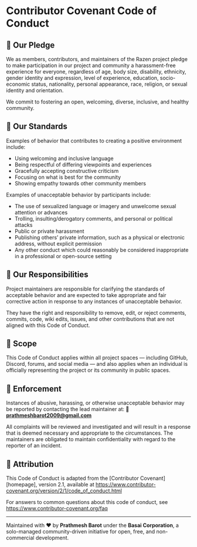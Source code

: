 # Contributor Covenant Code of Conduct

## 👋 Our Pledge

We as members, contributors, and maintainers of the Razen project pledge to make participation in our project and community a harassment-free experience for everyone, regardless of age, body size, disability, ethnicity, gender identity and expression, level of experience, education, socio-economic status, nationality, personal appearance, race, religion, or sexual identity and orientation.

We commit to fostering an open, welcoming, diverse, inclusive, and healthy community.

## 🤝 Our Standards

Examples of behavior that contributes to creating a positive environment include:

- Using welcoming and inclusive language
- Being respectful of differing viewpoints and experiences
- Gracefully accepting constructive criticism
- Focusing on what is best for the community
- Showing empathy towards other community members

Examples of unacceptable behavior by participants include:

- The use of sexualized language or imagery and unwelcome sexual attention or advances
- Trolling, insulting/derogatory comments, and personal or political attacks
- Public or private harassment
- Publishing others’ private information, such as a physical or electronic address, without explicit permission
- Any other conduct which could reasonably be considered inappropriate in a professional or open-source setting

## 📏 Our Responsibilities

Project maintainers are responsible for clarifying the standards of acceptable behavior and are expected to take appropriate and fair corrective action in response to any instances of unacceptable behavior.

They have the right and responsibility to remove, edit, or reject comments, commits, code, wiki edits, issues, and other contributions that are not aligned with this Code of Conduct.

## 🧭 Scope

This Code of Conduct applies within all project spaces — including GitHub, Discord, forums, and social media — and also applies when an individual is officially representing the project or its community in public spaces.

## 🚨 Enforcement

Instances of abusive, harassing, or otherwise unacceptable behavior may be reported by contacting the lead maintainer at:
📧 **prathmeshbarot2009@gmail.com**

All complaints will be reviewed and investigated and will result in a response that is deemed necessary and appropriate to the circumstances. The maintainers are obligated to maintain confidentiality with regard to the reporter of an incident.

## 📄 Attribution

This Code of Conduct is adapted from the [Contributor Covenant][homepage], version 2.1, available at
https://www.contributor-covenant.org/version/2/1/code_of_conduct.html

For answers to common questions about this code of conduct, see
https://www.contributor-covenant.org/faq

---

Maintained with ❤️ by **Prathmesh Barot** under the **Basai Corporation**, a solo-managed community-driven initiative for open, free, and non-commercial development.

